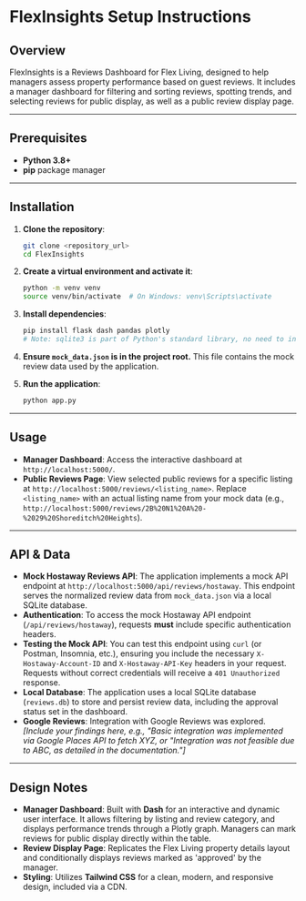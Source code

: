 # FlexInsights Setup Instructions

## Overview

FlexInsights is a Reviews Dashboard for Flex Living, designed to help managers assess property performance based on guest reviews. It includes a manager dashboard for filtering and sorting reviews, spotting trends, and selecting reviews for public display, as well as a public review display page.

---

## Prerequisites

- **Python 3.8+**
- **pip** package manager

---

## Installation

1.  **Clone the repository**:

    ```bash
    git clone <repository_url>
    cd FlexInsights
    ```

2.  **Create a virtual environment and activate it**:

    ```bash
    python -m venv venv
    source venv/bin/activate  # On Windows: venv\Scripts\activate
    ```

3.  **Install dependencies**:

    ```bash
    pip install flask dash pandas plotly
    # Note: sqlite3 is part of Python's standard library, no need to install via pip
    ```

4.  **Ensure `mock_data.json` is in the project root.** This file contains the mock review data used by the application.

5.  **Run the application**:
    ```bash
    python app.py
    ```

---

## Usage

- **Manager Dashboard**: Access the interactive dashboard at `http://localhost:5000/`.
- **Public Reviews Page**: View selected public reviews for a specific listing at `http://localhost:5000/reviews/<listing_name>`. Replace `<listing_name>` with an actual listing name from your mock data (e.g., `http://localhost:5000/reviews/2B%20N1%20A%20-%2029%20Shoreditch%20Heights`).

---

## API & Data

- **Mock Hostaway Reviews API**: The application implements a mock API endpoint at `http://localhost:5000/api/reviews/hostaway`. This endpoint serves the normalized review data from `mock_data.json` via a local SQLite database.
- **Authentication**: To access the mock Hostaway API endpoint (`/api/reviews/hostaway`), requests **must** include specific authentication headers.
- **Testing the Mock API**: You can test this endpoint using `curl` (or Postman, Insomnia, etc.), ensuring you include the necessary `X-Hostaway-Account-ID` and `X-Hostaway-API-Key` headers in your request. Requests without correct credentials will receive a `401 Unauthorized` response.
- **Local Database**: The application uses a local SQLite database (`reviews.db`) to store and persist review data, including the approval status set in the dashboard.
- **Google Reviews**: Integration with Google Reviews was explored. _[Include your findings here, e.g., "Basic integration was implemented via Google Places API to fetch XYZ, or "Integration was not feasible due to ABC, as detailed in the documentation."]_

---

## Design Notes

- **Manager Dashboard**: Built with **Dash** for an interactive and dynamic user interface. It allows filtering by listing and review category, and displays performance trends through a Plotly graph. Managers can mark reviews for public display directly within the table.
- **Review Display Page**: Replicates the Flex Living property details layout and conditionally displays reviews marked as 'approved' by the manager.
- **Styling**: Utilizes **Tailwind CSS** for a clean, modern, and responsive design, included via a CDN.
